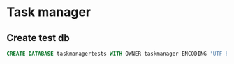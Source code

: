# Task manager

## Create test db

```sql
CREATE DATABASE taskmanagertests WITH OWNER taskmanager ENCODING 'UTF-8' TEMPLATE template0;
```

